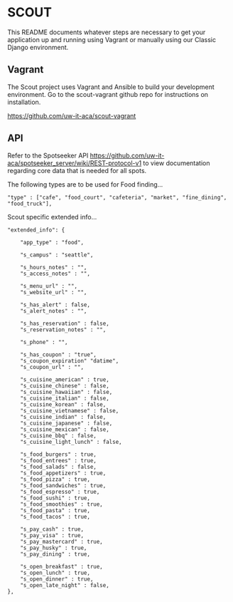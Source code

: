 SCOUT
=====

This README documents whatever steps are necessary to get your application up and running using Vagrant or manually using our Classic Django environment.

## Vagrant ##

The Scout project uses Vagrant and Ansible to build your development environment. Go to the scout-vagrant github repo for instructions on installation.

https://github.com/uw-it-aca/scout-vagrant

    
## API ##

Refer to the Spotseeker API https://github.com/uw-it-aca/spotseeker_server/wiki/REST-protocol-v1 to view documentation regarding core data that is needed for all spots.


The following types are to be used for Food finding...

    "type" : ["cafe", "food_court", "cafeteria", "market", "fine_dining", "food_truck"],


Scout specific extended info...
    
	"extended_info": {
		
		"app_type" : "food",
		
		"s_campus" : "seattle",
		
		"s_hours_notes" : "",
		"s_access_notes" : "",
		
		"s_menu_url" : "",
		"s_website_url" : "",
		
		"s_has_alert" : false,
		"s_alert_notes" : "",
		
	    "s_has_reservation" : false,
		"s_reservation_notes" : "",
			
		"s_phone" : "",
		
		"s_has_coupon" : "true",
		"s_coupon_expiration" "datime",
		"s_coupon_url" : "",
		
	    "s_cuisine_american" : true,
		"s_cuisine_chinese" : false,
		"s_cuisine_hawaiian" : false,
		"s_cuisine_italian" : false,
		"s_cuisine_korean" : false,
		"s_cuisine_vietnamese" : false,
		"s_cuisine_indian" : false,
		"s_cuisine_japanese" : false,
		"s_cuisine_mexican" : false,
		"s_cuisine_bbq" : false,
		"s_cuisine_light_lunch" : false,
		
		"s_food_burgers" : true,
		"s_food_entrees" : true,
		"s_food_salads" : false,
		"s_food_appetizers" : true,
		"s_food_pizza" : true,
		"s_food_sandwiches" : true,
		"s_food_espresso" : true,
		"s_food_sushi" : true,
		"s_food_smoothies" : true,
		"s_food_pasta" : true,
		"s_food_tacos" : true,

		"s_pay_cash" : true,
		"s_pay_visa" : true,
		"s_pay_mastercard" : true,
		"s_pay_husky" : true,
		"s_pay_dining" : true,
		
		"s_open_breakfast" : true,
		"s_open_lunch" : true,
		"s_open_dinner" : true,
		"s_open_late_night" : false,
	},

